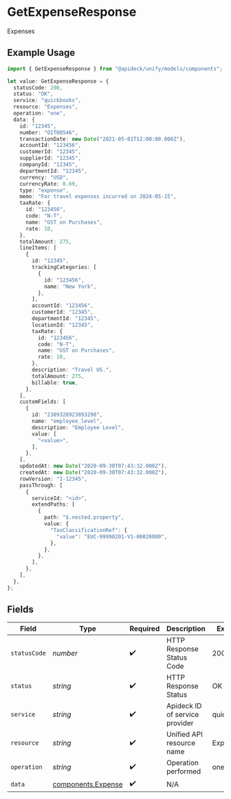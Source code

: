 # GetExpenseResponse

Expenses

## Example Usage

```typescript
import { GetExpenseResponse } from "@apideck/unify/models/components";

let value: GetExpenseResponse = {
  statusCode: 200,
  status: "OK",
  service: "quickbooks",
  resource: "Expenses",
  operation: "one",
  data: {
    id: "12345",
    number: "OIT00546",
    transactionDate: new Date("2021-05-01T12:00:00.000Z"),
    accountId: "123456",
    customerId: "12345",
    supplierId: "12345",
    companyId: "12345",
    departmentId: "12345",
    currency: "USD",
    currencyRate: 0.69,
    type: "expense",
    memo: "For travel expenses incurred on 2024-05-15",
    taxRate: {
      id: "123456",
      code: "N-T",
      name: "GST on Purchases",
      rate: 10,
    },
    totalAmount: 275,
    lineItems: [
      {
        id: "12345",
        trackingCategories: [
          {
            id: "123456",
            name: "New York",
          },
        ],
        accountId: "123456",
        customerId: "12345",
        departmentId: "12345",
        locationId: "12345",
        taxRate: {
          id: "123456",
          code: "N-T",
          name: "GST on Purchases",
          rate: 10,
        },
        description: "Travel US.",
        totalAmount: 275,
        billable: true,
      },
    ],
    customFields: [
      {
        id: "2389328923893298",
        name: "employee_level",
        description: "Employee Level",
        value: [
          "<value>",
        ],
      },
    ],
    updatedAt: new Date("2020-09-30T07:43:32.000Z"),
    createdAt: new Date("2020-09-30T07:43:32.000Z"),
    rowVersion: "1-12345",
    passThrough: [
      {
        serviceId: "<id>",
        extendPaths: [
          {
            path: "$.nested.property",
            value: {
              "TaxClassificationRef": {
                "value": "EUC-99990201-V1-00020000",
              },
            },
          },
        ],
      },
    ],
  },
};
```

## Fields

| Field                                                    | Type                                                     | Required                                                 | Description                                              | Example                                                  |
| -------------------------------------------------------- | -------------------------------------------------------- | -------------------------------------------------------- | -------------------------------------------------------- | -------------------------------------------------------- |
| `statusCode`                                             | *number*                                                 | :heavy_check_mark:                                       | HTTP Response Status Code                                | 200                                                      |
| `status`                                                 | *string*                                                 | :heavy_check_mark:                                       | HTTP Response Status                                     | OK                                                       |
| `service`                                                | *string*                                                 | :heavy_check_mark:                                       | Apideck ID of service provider                           | quickbooks                                               |
| `resource`                                               | *string*                                                 | :heavy_check_mark:                                       | Unified API resource name                                | Expenses                                                 |
| `operation`                                              | *string*                                                 | :heavy_check_mark:                                       | Operation performed                                      | one                                                      |
| `data`                                                   | [components.Expense](../../models/components/expense.md) | :heavy_check_mark:                                       | N/A                                                      |                                                          |